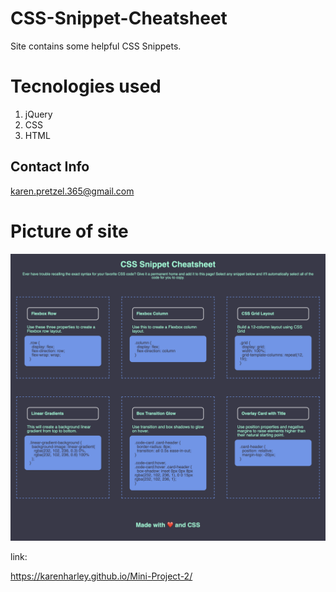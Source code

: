 # CSS-Snippet-Cheatsheet


Site contains some helpful CSS Snippets. 

# Tecnologies used

1. jQuery
2. CSS
3. HTML

## Contact Info 

karen.pretzel.365@gmail.com

# Picture of site

![Webiste pic](./pic/pic.png)

link:

https://karenharley.github.io/Mini-Project-2/
